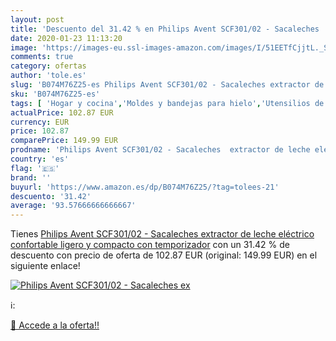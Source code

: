 ```yaml
---
layout: post
title: 'Descuento del 31.42 % en Philips Avent SCF301/02 - Sacaleches  ex'
date: 2020-01-23 11:13:20
image: 'https://images-eu.ssl-images-amazon.com/images/I/51EETfCjjtL._SL400_.jpg'
comments: true
category: ofertas
author: 'tole.es'
slug: 'B074M76Z25-es Philips Avent SCF301/02 - Sacaleches extractor de leche...'
sku: 'B074M76Z25-es'
tags: [ 'Hogar y cocina','Moldes y bandejas para hielo','Utensilios de bar','Utensilios de cocina','avent','sacaleches', ]
actualPrice: 102.87 EUR
currency: EUR
price: 102.87
comparePrice: 149.99 EUR
prodname: 'Philips Avent SCF301/02 - Sacaleches  extractor de leche eléctrico confortable  ligero y compacto  con temporizador'
country: 'es'
flag: '🇪🇸'
brand: ''
buyurl: 'https://www.amazon.es/dp/B074M76Z25/?tag=tolees-21'
descuento: '31.42'
average: '93.57666666666667'
---
```


Tienes [Philips Avent SCF301/02 - Sacaleches  extractor de leche eléctrico confortable  ligero y compacto  con temporizador](https://www.amazon.es/dp/B074M76Z25/?tag=tolees-21) con un 31.42 % de descuento con precio de oferta de 102.87 EUR (original: 149.99 EUR) en el siguiente enlace!

[![Philips Avent SCF301/02 - Sacaleches  ex](https://images-eu.ssl-images-amazon.com/images/I/51EETfCjjtL._SL400_.jpg)](https://www.amazon.es/dp/B074M76Z25/?tag=tolees-21)

ℹ️:


[🛒 Accede a la oferta!!](https://www.amazon.es/dp/B074M76Z25/?tag=tolees-21)
